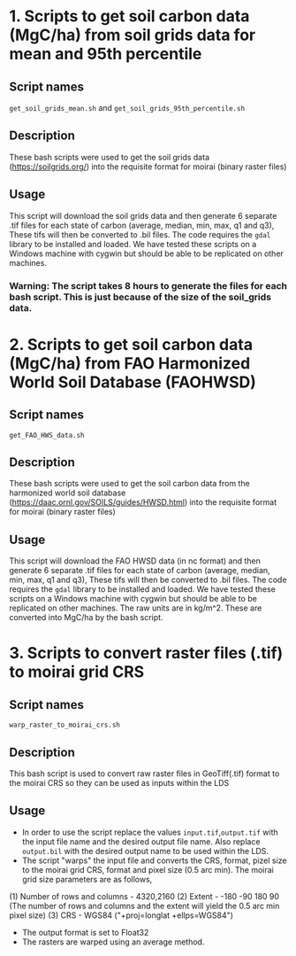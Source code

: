 # 1. Scripts to get soil carbon data (MgC/ha) from soil grids data for mean and 95th percentile 

## Script names
`get_soil_grids_mean.sh` and `get_soil_grids_95th_percentile.sh`

## Description
These bash scripts were used to get the soil grids data (https://soilgrids.org/) into the requisite format for moirai (binary raster files)

## Usage
This script will download the soil grids data and then generate 6 separate .tif files for each state of carbon (average, median, min, max, q1 and q3), These tifs will then be converted to .bil files. The code requires the `gdal` library to be installed and loaded. We have tested these scripts on a Windows machine with cygwin but should be able to be replicated on other machines.

### Warning: The script takes 8 hours to generate the files for each bash script. This is just because of the size of the soil_grids data. 

# 2. Scripts to get soil carbon data (MgC/ha) from FAO Harmonized World Soil Database (FAOHWSD)

## Script names
`get_FAO_HWS_data.sh`

## Description
These bash scripts were used to get the soil carbon data from the harmonized world soil database (https://daac.ornl.gov/SOILS/guides/HWSD.html) into the requisite format for moirai (binary raster files)

## Usage
This script will download the FAO HWSD data (in nc format) and then generate 6 separate .tif files for each state of carbon (average, median, min, max, q1 and q3), These tifs will then be converted to .bil files. The code requires the `gdal` library to be installed and loaded. We have tested these scripts on a Windows machine with cygwin but should be able to be replicated on other machines. The raw units are in kg/m^2. These are converted into MgC/ha by the bash script.

# 3. Scripts to convert raster files (.tif) to moirai grid CRS

## Script names
`warp_raster_to_moirai_crs.sh`

## Description
This bash script is used to convert raw raster files in GeoTiff(.tif) format to the moirai CRS so they can be used as inputs within the LDS  

## Usage
* In order to use the script replace the values `input.tif`,`output.tif` with the input file name and the desired output file name. Also replace `output.bil` with the desired output name to be used within the LDS.
* The script "warps" the input file and converts the CRS, format, pizel size to the moirai grid CRS, format and pixel size (0.5 arc min). The moirai grid size parameters are as follows,

(1) Number of rows and columns - 4320,2160
(2) Extent - -180 -90 180 90 (The number of rows and columns and the extent will yield the 0.5 arc min pixel size)
(3) CRS - WGS84 ("+proj=longlat +ellps=WGS84")

* The output format is set to Float32
* The rasters are warped using an average method.  


